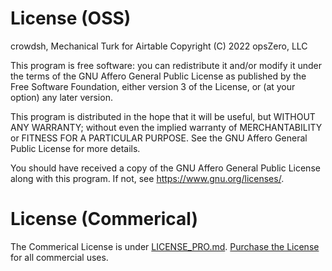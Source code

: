 # License (OSS)

crowdsh, Mechanical Turk for Airtable
Copyright (C) 2022 opsZero, LLC

This program is free software: you can redistribute it and/or modify
it under the terms of the GNU Affero General Public License as
published by the Free Software Foundation, either version 3 of the
License, or (at your option) any later version.

This program is distributed in the hope that it will be useful,
but WITHOUT ANY WARRANTY; without even the implied warranty of
MERCHANTABILITY or FITNESS FOR A PARTICULAR PURPOSE. See the
GNU Affero General Public License for more details.

You should have received a copy of the GNU Affero General Public License
along with this program. If not, see <https://www.gnu.org/licenses/>.

# License (Commerical)

The Commerical License is under [LICENSE_PRO.md](./LICENSE_PRO.md). [Purchase
the License](https://sowl.co/s/nAt8n) for all commercial uses.
